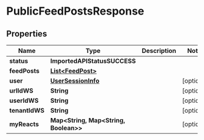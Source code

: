 

# PublicFeedPostsResponse


## Properties

| Name | Type | Description | Notes |
|------------ | ------------- | ------------- | -------------|
|**status** | **ImportedAPIStatusSUCCESS** |  |  |
|**feedPosts** | [**List&lt;FeedPost&gt;**](FeedPost.md) |  |  |
|**user** | [**UserSessionInfo**](UserSessionInfo.md) |  |  [optional] |
|**urlIdWS** | **String** |  |  [optional] |
|**userIdWS** | **String** |  |  [optional] |
|**tenantIdWS** | **String** |  |  [optional] |
|**myReacts** | **Map&lt;String, Map&lt;String, Boolean&gt;&gt;** |  |  [optional] |



